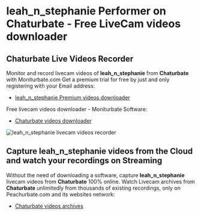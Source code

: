 # leah_n_stephanie Performer on Chaturbate - Free LiveCam videos downloader

## Chaturbate Live Videos Recorder

Monitor and record livecam videos of **leah_n_stephanie** from **Chaturbate** with Moniturbate.com
Get a premium trial for free by just and only registering with your Email address:
* [leah_n_stephanie Premium videos downloader](https://moniturbate.com/request-demo-licence-key.html)

Free livecam videos downloader - Moniturbate Software:
* [Chaturbate videos downloader](https://moniturbate.com/moniturbate-download-software.html)

![leah_n_stephanie livecam videos recorder](https://peachurnet.com/templates/moniturbate-software.png)


## Capture leah_n_stephanie videos from the Cloud and watch your recordings on Streaming

Without the need of downloading a software, capture **leah_n_stephanie** livecam videos from **Chaturbate** 100% online.
Watch Livecam archives from **Chaturbate** unlimitedly from thousands of existing recordings, only on Peachurbate.com and its websites network:
* [Chaturbate videos archives](https://peachurnet.com/)
